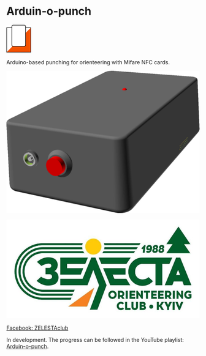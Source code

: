 # Arduin-o-punch

<img alt="Icon" src="icon.svg" width="64"/>

Arduino-based punching for orienteering with Mifare NFC cards.

<img alt="OpenSCAD rendering" src="doc/openscad/station.png" width="512"/>

<a href="https://www.facebook.com/ZELESTAclub"><img alt="Зелеста" src="doc/zelesta.jpg" width="512"/></a>

[Facebook: ZELESTAclub](https://www.facebook.com/ZELESTAclub)

In development. The progress can be followed in the YouTube playlist:
[Arduin-o-punch](https://www.youtube.com/playlist?list=PLd7V290LAw4xda5NdMdNRS0adNVE-jHjh).
